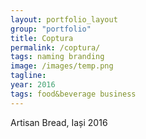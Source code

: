 ```yaml
---
layout: portfolio_layout
group: "portfolio"
title: Coptura
permalink: /coptura/
tags: naming branding
image: /images/temp.png
tagline: 
year: 2016
tags: food&beverage business
---
```


Artisan Bread, Iași 2016
